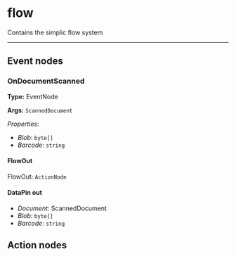 # flow
Contains the simplic flow system


---



## Event nodes

### OnDocumentScanned

__Type:__ EventNode

__Args:__ `ScannedDocument`

*Properties*:
- *Blob*: `byte[]`
- *Barcode*: `string`


#### FlowOut

FlowOut: `ActionNode`

#### DataPin out

- *Document:* ScannedDocument
- *Blob:* `byte[]`
- *Barcode*: `string`

## Action nodes
